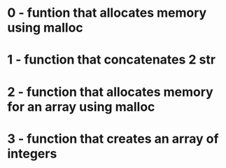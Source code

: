 # 0 - funtion that allocates memory using malloc
# 1 - function that concatenates 2 str
# 2 - function that allocates memory for an array using malloc
# 3 - function that creates an array of integers

